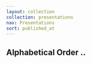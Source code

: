 ```yaml
---
layout: collection
collection: presentations
nav: Presentations
sort: published_at
---
```


## Alphabetical Order ..
